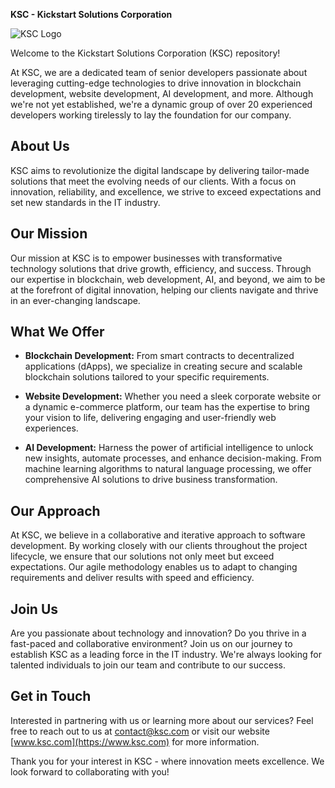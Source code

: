 **KSC - Kickstart Solutions Corporation**

![KSC Logo](https://yourlogohere.com)

Welcome to the Kickstart Solutions Corporation (KSC) repository! 

At KSC, we are a dedicated team of senior developers passionate about leveraging cutting-edge technologies to drive innovation in blockchain development, website development, AI development, and more. Although we're not yet established, we're a dynamic group of over 20 experienced developers working tirelessly to lay the foundation for our company.

## About Us

KSC aims to revolutionize the digital landscape by delivering tailor-made solutions that meet the evolving needs of our clients. With a focus on innovation, reliability, and excellence, we strive to exceed expectations and set new standards in the IT industry.

## Our Mission

Our mission at KSC is to empower businesses with transformative technology solutions that drive growth, efficiency, and success. Through our expertise in blockchain, web development, AI, and beyond, we aim to be at the forefront of digital innovation, helping our clients navigate and thrive in an ever-changing landscape.

## What We Offer

- **Blockchain Development:** From smart contracts to decentralized applications (dApps), we specialize in creating secure and scalable blockchain solutions tailored to your specific requirements.

- **Website Development:** Whether you need a sleek corporate website or a dynamic e-commerce platform, our team has the expertise to bring your vision to life, delivering engaging and user-friendly web experiences.

- **AI Development:** Harness the power of artificial intelligence to unlock new insights, automate processes, and enhance decision-making. From machine learning algorithms to natural language processing, we offer comprehensive AI solutions to drive business transformation.

## Our Approach

At KSC, we believe in a collaborative and iterative approach to software development. By working closely with our clients throughout the project lifecycle, we ensure that our solutions not only meet but exceed expectations. Our agile methodology enables us to adapt to changing requirements and deliver results with speed and efficiency.

## Join Us

Are you passionate about technology and innovation? Do you thrive in a fast-paced and collaborative environment? Join us on our journey to establish KSC as a leading force in the IT industry. We're always looking for talented individuals to join our team and contribute to our success.

## Get in Touch

Interested in partnering with us or learning more about our services? Feel free to reach out to us at [contact@ksc.com](mailto:contact@ksc.com) or visit our website [www.ksc.com](https://www.ksc.com) for more information.

Thank you for your interest in KSC - where innovation meets excellence. We look forward to collaborating with you!
